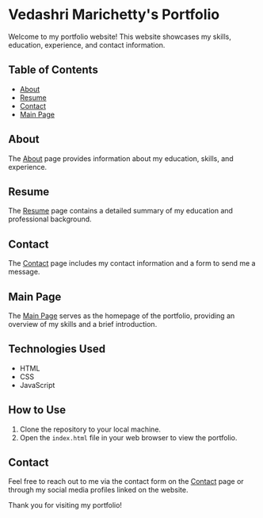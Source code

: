# Vedashri Marichetty's Portfolio

Welcome to my portfolio website! This website showcases my skills, education, experience, and contact information.

## Table of Contents

- [About](portfolio/about.html)
- [Resume](portfolio/resume.html)
- [Contact](portfolio/contact.html)
- [Main Page](portfolio/main%20page.html)

## About

The [About](portfolio/about.html) page provides information about my education, skills, and experience.

## Resume

The [Resume](portfolio/resume.html) page contains a detailed summary of my education and professional background.

## Contact

The [Contact](portfolio/contact.html) page includes my contact information and a form to send me a message.

## Main Page

The [Main Page](portfolio/main%20page.html) serves as the homepage of the portfolio, providing an overview of my skills and a brief introduction.

## Technologies Used

- HTML
- CSS
- JavaScript

## How to Use

1. Clone the repository to your local machine.
2. Open the `index.html` file in your web browser to view the portfolio.

## Contact

Feel free to reach out to me via the contact form on the [Contact](portfolio/contact.html) page or through my social media profiles linked on the website.

Thank you for visiting my portfolio!
